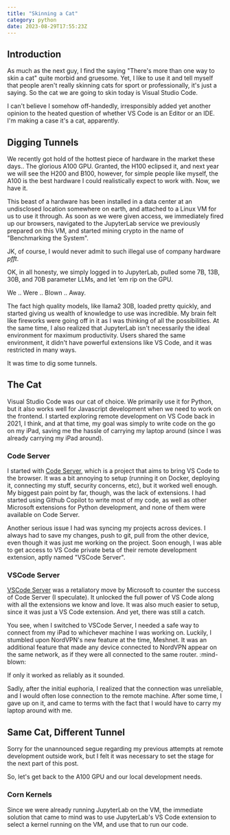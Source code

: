 ```yaml
---
title: "Skinning a Cat"
category: python
date: 2023-08-29T17:55:23Z
---
```


## Introduction

As much as the next guy, I find the saying "There's more than one way to skin a
cat" quite morbid and gruesome. Yet, I like to use it and tell myself that
people aren't really skinning cats for sport or professionally, it's just a
saying. So the cat we are going to skin today is Visual Studio Code.

I can't believe I somehow off-handedly, irresponsibly added yet another opinion
to the heated question of whether VS Code is an Editor or an IDE. I'm making a
case it's a cat, apparently.

## Digging Tunnels

We recently got hold of the hottest piece of hardware in the market these days..
The glorious A100 GPU. Granted, the H100 eclipsed it, and next year we will see
the H200 and B100, however, for simple people like myself, the A100 is the best
hardware I could realistically expect to work with. Now, we have it.

This beast of a hardware has been installed in a data center at an undisclosed
location somewhere on earth, and attached to a Linux VM for us to use it
through. As soon as we were given access, we immediately fired up our browsers,
navigated to the JupyterLab service we previously prepared on this VM, and
started mining crypto in the name of "Benchmarking the System".

JK, of course, I would never admit to such illegal use of company hardware
_pfft_.

OK, in all honesty, we simply logged in to JupyterLab, pulled some 7B, 13B, 30B,
and 70B parameter LLMs, and let 'em rip on the GPU.

We .. Were .. Blown .. Away.

The fact high quality models, like llama2 30B, loaded pretty quickly, and
started giving us wealth of knowledge to use was incredible. My brain felt like
fireworks were going off in it as I was thinking of all the possibilities. At
the same time, I also realized that JupyterLab isn't necessarily the ideal
environment for maximum productivity. Users shared the same environment, it
didn't have powerful extensions like VS Code, and it was restricted in many
ways.

It was time to dig some tunnels.

## The Cat

Visual Studio Code was our cat of choice. We primarily use it for Python, but it
also works well for Javascript development when we need to work on the frontend.
I started exploring remote development on VS Code back in 2021, I think, and at
that time, my goal was simply to write code on the go on my iPad, saving me the
hassle of carrying my laptop around (since I was already carrying my iPad
around).

### Code Server

I started with [Code Server][code-server], which is a project that aims to bring
VS Code to the browser. It was a bit annoying to setup (running it on Docker,
deploying it, connecting my stuff, security concerns, etc), but it worked well
enough. My biggest pain point by far, though, was the lack of extensions. I had
started using Github Copilot to write most of my code, as well as other
Microsoft extensions for Python development, and none of them were available on
Code Server.

Another serious issue I had was syncing my projects across devices. I always had
to save my changes, push to git, pull from the other device, even though it was
just me working on the project. Soon enough, I was able to get access to VS Code
private beta of their remote development extension, aptly named "VSCode Server".

### VSCode Server

[VSCode Server][vscode-server] was a retaliatory move by Microsoft to counter
the success of Code Server (I speculate). It unlocked the full power of VS Code
along with all the extensions we know and love. It was also much easier to
setup, since it was just a VS Code extension. And yet, there was still a catch.

You see, when I switched to VSCode Server, I needed a safe way to connect from
my iPad to whichever machine I was working on. Luckily, I stumbled upon
NordVPN's new feature at the time, Meshnet. It was an additional feature that
made any device connected to NordVPN appear on the same network, as if they were
all connected to the same router. :mind-blown:

If only it worked as reliably as it sounded.

Sadly, after the initial euphoria, I realized that the connection was
unreliable, and I would often lose connection to the remote machine. After some
time, I gave up on it, and came to terms with the fact that I would have to
carry my laptop around with me.

## Same Cat, Different Tunnel

Sorry for the unannounced segue regarding my previous attempts at remote
development outside work, but I felt it was necessary to set the stage for the
next part of this post.

So, let's get back to the A100 GPU and our local development needs.

### Corn Kernels

Since we were already running JupyterLab on the VM, the immediate solution that
came to mind was to use JupyterLab's VS Code extension to select a kernel
running on the VM, and use that to run our code.

[code-server]: https://github.com/coder/code-server
[vscode-server]: https://code.visualstudio.com/docs/remote/vscode-server

